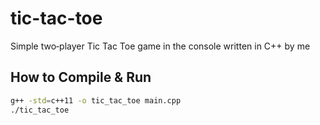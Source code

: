 # tic-tac-toe

Simple two‑player Tic Tac Toe game in the console written in C++ by me

## How to Compile & Run

```bash
g++ -std=c++11 -o tic_tac_toe main.cpp
./tic_tac_toe
```


